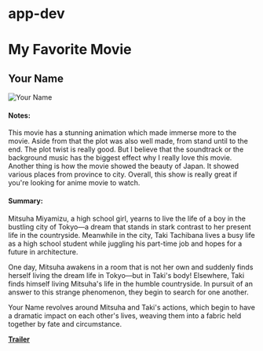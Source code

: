 # app-dev
# My Favorite Movie
## Your Name
![Your Name](https://cdn.myanimelist.net/images/anime/5/87048l.jpg)

#### Notes: 
This movie has a stunning animation which made immerse more to the movie. Aside from that the plot was also well made, from stand until to the end. The plot twist is really good. But I believe that the soundtrack or the background music has the biggest effect why I really love this movie. Another thing is how the movie showed the beauty of Japan. It showed various places from province to city. Overall, this show is really great if you're looking for anime movie to watch.

#### Summary:
Mitsuha Miyamizu, a high school girl, yearns to live the life of a boy in the bustling city of Tokyo—a dream that stands in stark contrast to her present life in the countryside. Meanwhile in the city, Taki Tachibana lives a busy life as a high school student while juggling his part-time job and hopes for a future in architecture.

One day, Mitsuha awakens in a room that is not her own and suddenly finds herself living the dream life in Tokyo—but in Taki's body! Elsewhere, Taki finds himself living Mitsuha's life in the humble countryside. In pursuit of an answer to this strange phenomenon, they begin to search for one another.

Your Name revolves around Mitsuha and Taki's actions, which begin to have a dramatic impact on each other's lives, weaving them into a fabric held together by fate and circumstance.

**[Trailer](https://www.youtube.com/watch?v=xU47nhruN-Q)**
